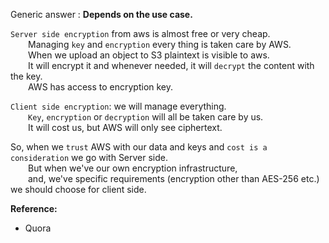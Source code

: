 Generic answer : **Depends on the use case.**

`Server side encryption` from aws is almost free or very cheap.  
  Managing `key` and `encryption` every thing is taken care by AWS.  
  When we upload an object to S3 plaintext is visible to aws.  
  It will encrypt it and whenever needed, it will `decrypt` the content with the key.  
  AWS has access to encryption key.   

`Client side encryption`: we will manage everything.  
  `Key`, `encryption` or `decryption` will all be taken care by us.  
  It will cost us, but AWS will only see ciphertext.  

So, when we `trust` AWS with our data and keys and `cost is a consideration` we go with Server side.  
  But when we've our own encryption infrastructure,   
  and, we've specific requirements (encryption other than AES-256 etc.) we should choose for client side.  

**Reference:**  
- Quora

